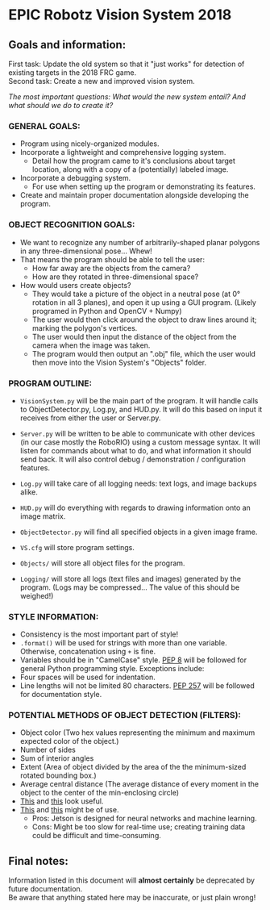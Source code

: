 # EPIC Robotz Vision System 2018
## Goals and information:

First task: Update the old system so that it "just works" for detection of existing targets in the 2018 FRC game.  
Second task: Create a new and improved vision system.

*The most important questions: What would the new system entail? And what should we do to create it?*

### GENERAL GOALS:
  - Program using nicely-organized modules.
  - Incorporate a lightweight and comprehensive logging system.
    - Detail how the program came to it's conclusions about target location, along with a copy of a (potentially) labeled image.
  - Incorporate a debugging system.
    - For use when setting up the program or demonstrating its features.
  - Create and maintain proper documentation alongside developing the program.

### OBJECT RECOGNITION GOALS:
  - We want to recognize any number of arbitrarily-shaped planar polygons in any three-dimensional pose... Whew!
  - That means the program should be able to tell the user:
    - How far away are the objects from the camera?
    - How are they rotated in three-dimensional space?
  - How would users create objects?
    - They would take a picture of the object in a neutral pose (at 0° rotation in all 3 planes), and open it up using a GUI program. (Likely programed in Python and OpenCV + Numpy)
    - The user would then click around the object to draw lines around it; marking the polygon's vertices.
    - The user would then input the distance of the object from the camera when the image was taken.
    - The program would then output an ".obj" file, which the user would then move into the Vision System's "Objects" folder.

### PROGRAM OUTLINE:

  - `VisionSystem.py` will be the main part of the program. It will handle calls to ObjectDetector.py, Log.py, and HUD.py. It will do this based on input it receives from either the user or Server.py.

  - `Server.py` will be written to be able to communicate with other devices (in our case mostly the RoboRIO) using a custom message syntax. It will listen for commands about what to do, and what information it should send back. It will also control debug / demonstration / configuration features.

  - `Log.py` will take care of all logging needs: text logs, and image backups alike.

  - `HUD.py` will do everything with regards to drawing information onto an image matrix.

  - `ObjectDetector.py` will find all specified objects in a given image frame.

  - `VS.cfg` will store program settings.

  - `Objects/` will store all object files for the program.

  - `Logging/` will store all logs (text files and images) generated by the program. (Logs may be compressed... The value of this should be weighed!)

### STYLE INFORMATION:

 - Consistency is the most important part of style!
 - `.format()` will be used for strings with more than one variable. Otherwise, concatenation using `+` is fine.
 - Variables should be in "CamelCase" style.
[PEP 8](https://www.python.org/dev/peps/pep-0008/) will be followed for general Python programming style. Exceptions include:
  - Four spaces will be used for indentation.
  - Line lengths will not be limited 80 characters.
[PEP 257](https://www.python.org/dev/peps/pep-0257/) will be followed for documentation style.

### POTENTIAL METHODS OF OBJECT DETECTION (FILTERS):

  - Object color (Two hex values representing the minimum and maximum expected color of the object.)
  - Number of sides
  - Sum of interior angles
  - Extent (Area of object divided by the area of the the minimum-sized rotated bounding box.)
  - Average central distance (The average distance of every moment in the object to the center of the min-enclosing circle)
  - [This](https://en.wikipedia.org/wiki/Generalised_Hough_transform) and [this](https://en.wikipedia.org/wiki/Invariant_(physics)) look useful.
  - [This](https://en.wikipedia.org/wiki/Convolutional_neural_network) and [this](https://www.tensorflow.org/) might be of use.
    - Pros: Jetson is designed for neural networks and machine learning.
    - Cons: Might be too slow for real-time use; creating training data could be difficult and time-consuming.

## Final notes:
Information listed in this document will **almost certainly** be deprecated by future documentation.  
Be aware that anything stated here may be inaccurate, or just plain wrong!